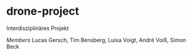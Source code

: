 # drone-project
Interdisziplinäres Projekt

_Members_ Lucas Gersch, Tim Bensberg, Luisa Voigt, André Voiß, Simon Beck
